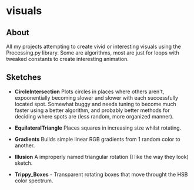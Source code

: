 # visuals

## About

All my projects attempting to create vivid or interesting visuals using the Processing.py library. Some are algorithms, most are just for loops with tweaked constants to create interesting animation.

## Sketches

- **CircleIntersection** Plots circles in places where others aren't, expoonentially becoming slower and slower with each successfully located spot. Somewhat buggy and needs tuning to become much faster using a better algorithm, and probably better methods for deciding where spots are (less random, more organized manner).

- **EquilateralTriangle** Places squares in increasing size whilst rotating.

- **Gradients** Builds simple linear RGB gradients from 1 random color to another.

- **Illusion** A improperly named triangular rotation (I like the way they look) sketch.

- **Trippy_Boxes** - Transparent rotating boxes that move throught the HSB color spectrum.
